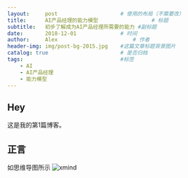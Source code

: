 ```yaml
---
layout:     post   				    # 使用的布局（不需要改）
title:      AI产品经理的能力模型 				# 标题 
subtitle:   初步了解成为AI产品经理所需要的能力 #副标题
date:       2018-12-01 				# 时间
author:     Alex 						# 作者
header-img: img/post-bg-2015.jpg 	#这篇文章标题背景图片
catalog: true 						# 是否归档
tags:								#标签
    - AI
    - AI产品经理
    - 能力模型
---
```


## Hey
这是我的第1篇博客。
## 正言
如思维导图所示
![xmind](https://ws3.sinaimg.cn/large/006tNbRwly1fyeeim6nahj30u07hqkjl.jpg)
